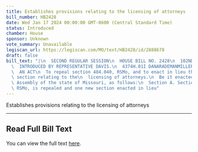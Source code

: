 ```yaml
---
title: Establishes provisions relating to the licensing of attorneys
bill_number: HB2428
date: Wed Jan 17 2024 00:00:00 GMT-0600 (Central Standard Time)
status: Introduced
chamber: House
sponsor: Unknown
vote_summary: Unavailable
legiscan_url: https://legiscan.com/MO/text/HB2428/id/2888678
draft: false
bill_text: "|\n  SECOND REGULAR SESSION\n  HOUSE BILL NO. 2428\n  102ND GENERAL ASSEMBLY\n\
  \  INTRODUCED BY REPRESENTATIVE DAVIS.\n  4374H.01I DANARADEMANMILLER,ChiefClerk\n\
  \  AN ACT\n  To repeal section 484.040, RSMo, and to enact in lieu thereof one new\
  \ section relating to the\n  licensing of attorneys.\n  Be it enacted by the General\
  \ Assembly of the state of Missouri, as follows:\n  Section A. Section 484.040,\
  \ RSMo, is repealed and one new section enacted in lieu"
---
```

Establishes provisions relating to the licensing of attorneys

---

## Read Full Bill Text

You can view the full text [here](https://legiscan.com/MO/text/HB2428/id/2888678).
